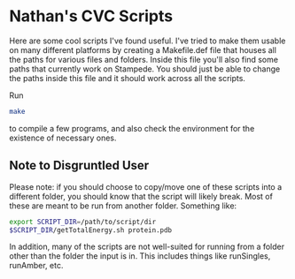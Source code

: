 # Nathan's CVC Scripts #
Here are some cool scripts I've found useful. I've tried to make them usable on
many different platforms by creating a Makefile.def file that houses all the
paths for various files and folders. Inside this file you'll also find some
paths that currently work on Stampede. You should just be able to change the
paths inside this file and it should work across all the scripts.

Run
```bash
make
```
to compile a few programs, and also check the environment for the existence of
necessary ones.

## Note to Disgruntled User ##
Please note: if you should choose to copy/move one of these scripts into a
different folder, you should know that the script will likely break. Most of
these are meant to be run from another folder. Something like:

```bash
export SCRIPT_DIR=/path/to/script/dir
$SCRIPT_DIR/getTotalEnergy.sh protein.pdb
```

In addition, many of the scripts are not well-suited for running from a folder
other than the folder the input is in. This includes things like runSingles, runAmber, etc.
